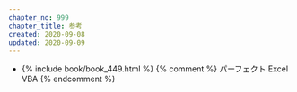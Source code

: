 ```yaml
---
chapter_no: 999
chapter_title: 参考
created: 2020-09-08
updated: 2020-09-09
---
```

- {% include book/book_449.html %} {% comment %} パーフェクト Excel VBA {% endcomment %}
